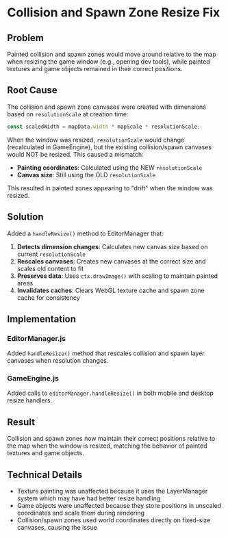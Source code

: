 # Collision and Spawn Zone Resize Fix

## Problem
Painted collision and spawn zones would move around relative to the map when resizing the game window (e.g., opening dev tools), while painted textures and game objects remained in their correct positions.

## Root Cause
The collision and spawn zone canvases were created with dimensions based on `resolutionScale` at creation time:
```javascript
const scaledWidth = mapData.width * mapScale * resolutionScale;
```

When the window was resized, `resolutionScale` would change (recalculated in GameEngine), but the existing collision/spawn canvases would NOT be resized. This caused a mismatch:
- **Painting coordinates**: Calculated using the NEW `resolutionScale`
- **Canvas size**: Still using the OLD `resolutionScale`

This resulted in painted zones appearing to "drift" when the window was resized.

## Solution
Added a `handleResize()` method to EditorManager that:

1. **Detects dimension changes**: Calculates new canvas size based on current `resolutionScale`
2. **Rescales canvases**: Creates new canvases at the correct size and scales old content to fit
3. **Preserves data**: Uses `ctx.drawImage()` with scaling to maintain painted areas
4. **Invalidates caches**: Clears WebGL texture cache and spawn zone cache for consistency

## Implementation

### EditorManager.js
Added `handleResize()` method that rescales collision and spawn layer canvases when resolution changes.

### GameEngine.js
Added calls to `editorManager.handleResize()` in both mobile and desktop resize handlers.

## Result
Collision and spawn zones now maintain their correct positions relative to the map when the window is resized, matching the behavior of painted textures and game objects.

## Technical Details
- Texture painting was unaffected because it uses the LayerManager system which may have had better resize handling
- Game objects were unaffected because they store positions in unscaled coordinates and scale them during rendering
- Collision/spawn zones used world coordinates directly on fixed-size canvases, causing the issue
